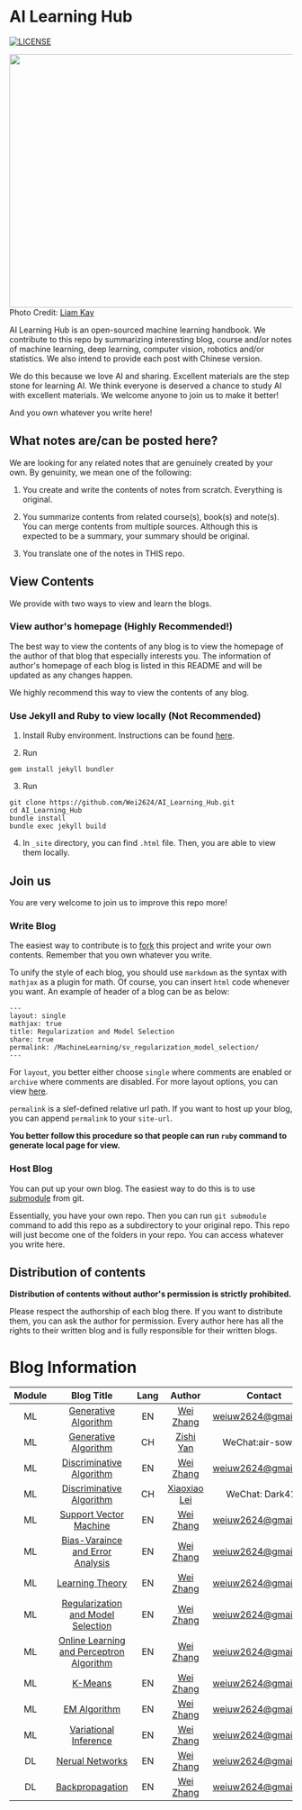 # AI Learning Hub

[![LICENSE](https://img.shields.io/badge/license-MIT-lightgrey.svg)](https://raw.githubusercontent.com/Wei2624/AI_Learning_Hub/master/LICENSE)

<a href="url"><img src="https://raw.githubusercontent.com/Wei2624/AI_Learning_Hub/master/AI.jpg" align="left" height="450" width="900" ></a>

<br><br>
<br><br>

Photo Credit: [Liam Kay](https://www.thirdsector.co.uk/author/4626/Liam-Kay)


AI Learning Hub is an open-sourced machine learning handbook. We contribute to this repo by summarizing interesting blog, course and/or notes of machine learning, deep learning, computer vision, robotics and/or statistics. We also intend to provide each post with Chinese version. 

We do this because we love AI and sharing. Excellent materials are the step stone for learning AI. We think everyone is deserved a chance to study AI with excellent materials. We welcome anyone to join us to make it better! 

And you own whatever you write here! 

## What notes are/can be posted here?

We are looking for any related notes that are genuinely created by your own. By genuinity, we mean one of the following:

1. You create and write the contents of notes from scratch. Everything is original. 

2. You summarize contents from related course(s), book(s) and note(s). You can merge contents from multiple sources. Although this is expected to be a summary, your summary should be original. 

3. You translate one of the notes in THIS repo. 

## View Contents

We provide with two ways to view and learn the blogs. 

### View author's homepage (Highly Recommended!)

The best way to view the contents of any blog is to view the homepage of the author of that blog that especially interests you. The information of author's homepage of each blog is listed in this README and will be updated as any changes happen. 

We highly recommend this way to view the contents of any blog. 

### Use Jekyll and Ruby to view locally (Not Recommended)

1. Install Ruby environment. Instructions can be found [here](https://jekyllrb.com/docs/installation/).

2. Run

```
gem install jekyll bundler
```

3. Run

```
git clone https://github.com/Wei2624/AI_Learning_Hub.git
cd AI_Learning_Hub
bundle install
bundle exec jekyll build
```

4. In `_site` directory, you can find `.html` file. Then, you are able to view them locally. 

## Join us

You are very welcome to join us to improve this repo more! 

### Write Blog

The easiest way to contribute is to [fork](https://help.github.com/articles/fork-a-repo/) this project and write your own contents. Remember that you own whatever you write. 

To unify the style of each blog, you should use `markdown` as the syntax with `mathjax` as a plugin for math. Of course, you can insert `html` code whenever you want. An example of header of a blog can be as below:

```
---
layout: single
mathjax: true
title: Regularization and Model Selection
share: true
permalink: /MachineLearning/sv_regularization_model_selection/
---
```

For `layout`, you better either choose `single` where comments are enabled or `archive` where comments are disabled. For more layout options, you can view [here](https://mmistakes.github.io/minimal-mistakes/docs/layouts/). 

`permalink` is a slef-defined relative url path. If you want to host up your blog, you can append `permalink` to your `site-url`. 

**You better follow this procedure so that people can run `ruby` command to generate local page for view.**


### Host Blog

You can put up your own blog. The easiest way to do this is to use [submodule](https://git-scm.com/book/en/v2/Git-Tools-Submodules) from git. 

Essentially, you have your own repo. Then you can run `git submodule` command to add this repo as a subdirectory to your original repo. This repo will just become one of the folders in your repo. You can access whatever you write here. 


## Distribution of contents

**Distribution of contents without author's permission is strictly prohibited.**

Please respect the authorship of each blog there. If you want to distribute them, you can ask the author for permission. Every author here has all the rights to their written blog and is fully responsible for their written blogs. 


# Blog Information

| Module | Blog Title | Lang | Author | Contact |
|:--------:|:------------:|:------:|:--------:|:---------:|
|ML|[Generative Algorithm](https://wei2624.github.io/MachineLearning/sv_generative_model/)|EN|[Wei Zhang](https://wei2624.github.io/)|weiuw2624@gmail.com|
|ML|[Generative Algorithm](https://air-yan.github.io/machine%20learning/Generative-Learning-Algorithm/)|CH|[Zishi Yan](https://air-yan.github.io/)|WeChat:air-sowhat|
|ML|[Discriminative Algorithm](https://wei2624.github.io/MachineLearning/sv_discriminative_model/)|EN|[Wei Zhang](https://wei2624.github.io/)|weiuw2624@gmail.com|
|ML|[Discriminative Algorithm](https://dark417.github.io/MachineLearning/sv_discriminative_model_ch/)|CH|[Xiaoxiao Lei](https://dark417.github.io/)|WeChat: Dark417|
|ML|[Support Vector Machine](https://wei2624.github.io/MachineLearning/sv_svm/)|EN|[Wei Zhang](https://wei2624.github.io/)|weiuw2624@gmail.com|
|ML|[Bias-Varaince and Error Analysis](https://wei2624.github.io/MachineLearning/sv_bias_variance_tradeoff/)|EN|[Wei Zhang](https://wei2624.github.io/)|weiuw2624@gmail.com|
|ML|[Learning Theory ](https://wei2624.github.io/MachineLearning/sv_learning_theory/)|EN|[Wei Zhang](https://wei2624.github.io/)|weiuw2624@gmail.com|
|ML|[Regularization and Model Selection](https://wei2624.github.io/MachineLearning/sv_regularization_model_selection/)|EN|[Wei Zhang](https://wei2624.github.io/)|weiuw2624@gmail.com|
|ML|[Online Learning and Perceptron Algorithm](https://wei2624.github.io/MachineLearning/sv_online_learning_perceptron/)|EN|[Wei Zhang](https://wei2624.github.io/)|weiuw2624@gmail.com|
|ML|[K-Means](https://wei2624.github.io/MachineLearning/usv_kmeans/)|EN|[Wei Zhang](https://wei2624.github.io/)|weiuw2624@gmail.com|
|ML|[EM Algorithm](https://wei2624.github.io/MachineLearning/usv_em/)|EN|[Wei Zhang](https://wei2624.github.io/)|weiuw2624@gmail.com|
|ML|[Variational Inference](https://wei2624.github.io/MachineLearning/bayes_vi/)|EN|[Wei Zhang](https://wei2624.github.io/)|weiuw2624@gmail.com|
|DL|[Nerual Networks ](https://wei2624.github.io/MachineLearning/dl_neural_network/)|EN|[Wei Zhang](https://wei2624.github.io/)|weiuw2624@gmail.com|
|DL|[Backpropagation](https://wei2624.github.io/MachineLearning/dl_propagtion/)|EN|[Wei Zhang](https://wei2624.github.io/)|weiuw2624@gmail.com|

